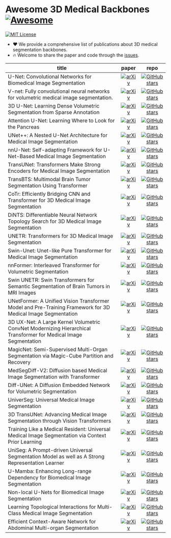 # Awesome 3D Medical Backbones [![Awesome](https://awesome.re/badge.svg)](https://awesome.re)

[![MIT License](https://img.shields.io/badge/license-MIT-green.svg)](https://opensource.org/licenses/MIT)

- ❤ We provide a comprehensive list of publications about 3D medical segmentation backbones.
- 🔥 Welcome to share the paper and code through the [issues](https://github.com/MrGiovanni/SuPreM/issues/1).

| **title** | **paper** | **repo** |
|-----------|:--------:|:---------:|
| U-Net: Convolutional Networks for Biomedical Image Segmentation | [![arXiv](https://img.shields.io/badge/arXiv-1505.04597-b31b1b.svg)](http://arxiv.org/abs/1505.04597) | [![GitHub stars](https://img.shields.io/github/stars/qubvel/segmentation_models.pytorch.svg?logo=github&label=Stars)](https://github.com/qubvel/segmentation_models.pytorch) |
| V-net: Fully convolutional neural networks for volumetric medical image segmentation. | [![arXiv](https://img.shields.io/badge/arXiv-1606.04797-b31b1b.svg)](http://arxiv.org/abs/1606.04797) | [![GitHub stars](https://img.shields.io/github/stars/faustomilletari/VNet.svg?logo=github&label=Stars)](https://github.com/faustomilletari/VNet) |
| 3D U-Net: Learning Dense Volumetric Segmentation from Sparse Annotation | [![arXiv](https://img.shields.io/badge/arXiv-1606.06650-b31b1b.svg)](http://arxiv.org/abs/1606.06650) | [![GitHub stars](https://img.shields.io/github/stars/wolny/pytorch-3dunet.svg?logo=github&label=Stars)](https://github.com/wolny/pytorch-3dunet) |
| Attention U-Net: Learning Where to Look for the Pancreas | [![arXiv](https://img.shields.io/badge/arXiv-1804.03999-b31b1b.svg)](http://arxiv.org/abs/1804.03999) | [![GitHub stars](https://img.shields.io/github/stars/ozan-oktay/Attention-Gated-Networks.svg?logo=github&label=Stars)](https://github.com/ozan-oktay/Attention-Gated-Networks) |
| UNet++: A Nested U-Net Architecture for Medical Image Segmentation | [![arXiv](https://img.shields.io/badge/arXiv-1807.10165-b31b1b.svg)](http://arxiv.org/abs/1807.10165) | [![GitHub stars](https://img.shields.io/github/stars/MrGiovanni/UNetPlusPlus?tab=readme-ov-file.svg?logo=github&label=Stars)](https://github.com/MrGiovanni/UNetPlusPlus?tab=readme-ov-file) |
| nnU-Net: Self-adapting Framework for U-Net-Based Medical Image Segmentation | [![arXiv](https://img.shields.io/badge/arXiv-1809.10486-b31b1b.svg)](http://arxiv.org/abs/1809.10486) | [![GitHub stars](https://img.shields.io/github/stars/MIC-DKFZ/nnUNet.svg?logo=github&label=Stars)](https://github.com/MIC-DKFZ/nnUNet) |
| TransUNet: Transformers Make Strong Encoders for Medical Image Segmentation | [![arXiv](https://img.shields.io/badge/arXiv-2102.04306-b31b1b.svg)](http://arxiv.org/abs/2102.04306) | [![GitHub stars](https://img.shields.io/github/stars/Beckschen/TransUNet.svg?logo=github&label=Stars)](https://github.com/Beckschen/TransUNet) |
| TransBTS: Multimodal Brain Tumor Segmentation Using Transformer | [![arXiv](https://img.shields.io/badge/arXiv-2103.04430-b31b1b.svg)](http://arxiv.org/abs/2103.04430) | [![GitHub stars](https://img.shields.io/github/stars/Rubics-Xuan/TransBTS.svg?logo=github&label=Stars)](https://github.com/Rubics-Xuan/TransBTS) |
| CoTr: Efficiently Bridging CNN and Transformer for 3D Medical Image Segmentation | [![arXiv](https://img.shields.io/badge/arXiv-2103.03024-b31b1b.svg)](http://arxiv.org/abs/2103.03024) | [![GitHub stars](https://img.shields.io/github/stars/YtongXie/CoTr.svg?logo=github&label=Stars)](https://github.com/YtongXie/CoTr) |
| DiNTS: Differentiable Neural Network Topology Search for 3D Medical Image Segmentation | [![arXiv](https://img.shields.io/badge/arXiv-2103.15954-b31b1b.svg)](http://arxiv.org/abs/2103.15954) | [![GitHub stars](https://img.shields.io/github/stars/Project-MONAI/research-contributions.svg?logo=github&label=Stars)](https://github.com/Project-MONAI/research-contributions/tree/main/DiNTS) |
| UNETR: Transformers for 3D Medical Image Segmentation | [![arXiv](https://img.shields.io/badge/arXiv-2103.10504-b31b1b.svg)](http://arxiv.org/abs/2103.10504) | [![GitHub stars](https://img.shields.io/github/stars/Project-MONAI/research-contributions.svg?logo=github&label=Stars)](https://github.com/Project-MONAI/research-contributions/tree/main/UNETR) |
| Swin-Unet: Unet-like Pure Transformer for Medical Image Segmentation | [![arXiv](https://img.shields.io/badge/arXiv-2105.05537-b31b1b.svg)](http://arxiv.org/abs/2105.05537) | [![GitHub stars](https://img.shields.io/github/stars/HuCaoFighting.svg?logo=github&label=Stars)](https://github.com/HuCaoFighting/Swin-Unet/tree/main) |
| nnFormer: Interleaved Transformer for Volumetric Segmentation | [![arXiv](https://img.shields.io/badge/arXiv-2109.03201-b31b1b.svg)](http://arxiv.org/abs/2109.03201) | [![GitHub stars](https://img.shields.io/github/stars/282857341/nnFormer.svg?logo=github&label=Stars)](https://github.com/282857341/nnFormer) |
| Swin UNETR: Swin Transformers for Semantic Segmentation of Brain Tumors in MRI Images | [![arXiv](https://img.shields.io/badge/arXiv-2201.01266-b31b1b.svg)](http://arxiv.org/abs/2201.01266) | [![GitHub stars](https://img.shields.io/github/stars/Project-MONAI/research-contributions.svg?logo=github&label=Stars)](https://github.com/Project-MONAI/research-contributions/tree/main/SwinUNETR) |
| UNetFormer: A Unified Vision Transformer Model and Pre-Training Framework for 3D Medical Image Segmentation | [![arXiv](https://img.shields.io/badge/arXiv-2204.00631-b31b1b.svg)](http://arxiv.org/abs/2204.00631) | [![GitHub stars](https://img.shields.io/github/stars/Project-MONAI/research-contributions.svg?logo=github&label=Stars)](https://github.com/Project-MONAI/research-contributions) |
| 3D UX-Net: A Large Kernel Volumetric ConvNet Modernizing Hierarchical Transformer for Medical Image Segmentation | [![arXiv](https://img.shields.io/badge/arXiv-2209.15076-b31b1b.svg)](http://arxiv.org/abs/2209.15076) | [![GitHub stars](https://img.shields.io/github/stars/MASILab/3DUX-Net.svg?logo=github&label=Stars)](https://github.com/MASILab/3DUX-Net) |
| MagicNet: Semi-Supervised Multi-Organ Segmentation via Magic-Cube Partition and Recovery | [![arXiv](https://img.shields.io/badge/arXiv-2212.14310-b31b1b.svg)](http://arxiv.org/abs/2212.14310) | [![GitHub stars](https://img.shields.io/github/stars/DeepMed-Lab-ECNU/MagicNet.svg?logo=github&label=Stars)](https://github.com/DeepMed-Lab-ECNU/MagicNet) |
| MedSegDiff-V2: Diffusion based Medical Image Segmentation with Transformer | [![arXiv](https://img.shields.io/badge/arXiv-2301.11798-b31b1b.svg)](http://arxiv.org/abs/2301.11798) | [![GitHub stars](https://img.shields.io/github/stars/KidsWithTokens/MedSegDiff.svg?logo=github&label=Stars)](https://github.com/KidsWithTokens/MedSegDiff) |
| Diff-UNet: A Diffusion Embedded Network for Volumetric Segmentation | [![arXiv](https://img.shields.io/badge/arXiv-2303.10326-b31b1b.svg)](http://arxiv.org/abs/2303.10326) | [![GitHub stars](https://img.shields.io/github/stars/ge-xing/Diff-UNet.svg?logo=github&label=Stars)](https://github.com/ge-xing/Diff-UNet) |
| UniverSeg: Universal Medical Image Segmentation | [![arXiv](https://img.shields.io/badge/arXiv-2304.06131-b31b1b.svg)](http://arxiv.org/abs/2304.06131) | [![GitHub stars](https://img.shields.io/github/stars/JJGO/UniverSeg.svg?logo=github&label=Stars)](https://github.com/JJGO/UniverSeg) |
| 3D TransUNet: Advancing Medical Image Segmentation through Vision Transformers | [![arXiv](https://img.shields.io/badge/arXiv-2310.07781-b31b1b.svg)](http://arxiv.org/abs/2310.07781) | [![GitHub stars](https://img.shields.io/github/stars/Beckschen/3D-TransUNet.svg?logo=github&label=Stars)](https://github.com/Beckschen/3D-TransUNet) |
| Training Like a Medical Resident: Universal Medical Image Segmentation via Context Prior Learning | [![arXiv](https://img.shields.io/badge/arXiv-2306.02416-b31b1b.svg)](http://arxiv.org/abs/2306.02416) | [![GitHub stars](https://img.shields.io/github/stars/yhygao/universal-medical-image-segmentation.svg?logo=github&label=Stars)](https://github.com/yhygao/universal-medical-image-segmentation) |
| UniSeg: A Prompt-driven Universal Segmentation Model as well as A Strong Representation Learner | [![arXiv](https://img.shields.io/badge/arXiv-2304.03493-b31b1b.svg)](http://arxiv.org/abs/2304.03493) | [![GitHub stars](https://img.shields.io/github/stars/yeerwen/UniSeg.svg?logo=github&label=Stars)](https://github.com/yeerwen/UniSeg) |
| U-Mamba: Enhancing Long-range Dependency for Biomedical Image Segmentation | [![arXiv](https://img.shields.io/badge/arXiv-2401.04722-b31b1b.svg)](http://arxiv.org/abs/2401.04722) | [![GitHub stars](https://img.shields.io/github/stars/bowang-lab/U-Mamba.svg?logo=github&label=Stars)](https://github.com/bowang-lab/U-Mamba) |
| Non-local U-Nets for Biomedical Image Segmentation | [![arXiv](https://img.shields.io/badge/arXiv-1812.04103-b31b1b.svg)](http://arxiv.org/abs/1812.04103) | [![GitHub stars](https://img.shields.io/github/stars/divelab/Non-local-U-Nets.svg?logo=github&label=Stars)](https://github.com/divelab/Non-local-U-Nets) |
| Learning Topological Interactions for Multi-Class Medical Image Segmentation | [![arXiv](https://img.shields.io/badge/arXiv-2207.09654-b31b1b.svg)](http://arxiv.org/abs/2207.09654) | [![GitHub stars](https://img.shields.io/github/stars/TopoXLab/TopoInteraction.svg?logo=github&label=Stars)](https://github.com/TopoXLab/TopoInteraction) |
| Efficient Context-Aware Network for Abdominal Multi-organ Segmentation | [![arXiv](https://img.shields.io/badge/arXiv-2109.10601-b31b1b.svg)](http://arxiv.org/abs/2109.10601) | [![GitHub stars](https://img.shields.io/github/stars/Shanghai-Aitrox-Technology/EfficientSegmentation.svg?logo=github&label=Stars)](https://github.com/Shanghai-Aitrox-Technology/EfficientSegmentation) |
